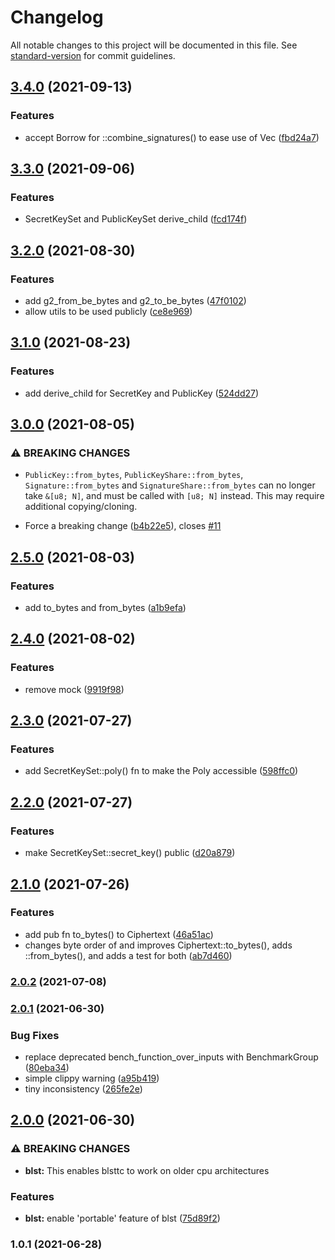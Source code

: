 # Changelog

All notable changes to this project will be documented in this file. See [standard-version](https://github.com/conventional-changelog/standard-version) for commit guidelines.

## [3.4.0](https://github.com/maidsafe/blsttc/compare/v3.3.0...v3.4.0) (2021-09-13)


### Features

* accept Borrow<SignatureShare> for ::combine_signatures() to ease use of Vec<SignatureShare> ([fbd24a7](https://github.com/maidsafe/blsttc/commit/fbd24a72d2e1bedf7571101346ea26f4d21bcb75))

## [3.3.0](https://github.com/maidsafe/blsttc/compare/v3.2.0...v3.3.0) (2021-09-06)


### Features

* SecretKeySet and PublicKeySet derive_child ([fcd174f](https://github.com/maidsafe/blsttc/commit/fcd174f9bf92baec153f85c5765d51a358bfca31))

## [3.2.0](https://github.com/maidsafe/blsttc/compare/v3.1.0...v3.2.0) (2021-08-30)


### Features

* add g2_from_be_bytes and g2_to_be_bytes ([47f0102](https://github.com/maidsafe/blsttc/commit/47f01025271ef6acb6fd18884d8e279f3618505b))
* allow utils to be used publicly ([ce8e969](https://github.com/maidsafe/blsttc/commit/ce8e96953a38a6ee83ce9eafec004df89fd1b91c))

## [3.1.0](https://github.com/maidsafe/blsttc/compare/v3.0.0...v3.1.0) (2021-08-23)


### Features

* add derive_child for SecretKey and PublicKey ([524dd27](https://github.com/maidsafe/blsttc/commit/524dd278260859a96b361b3453a8ecbed9f55271))

## [3.0.0](https://github.com/maidsafe/blsttc/compare/v2.5.0...v3.0.0) (2021-08-05)


### ⚠ BREAKING CHANGES

* `PublicKey::from_bytes`, `PublicKeyShare::from_bytes`,
`Signature::from_bytes` and `SignatureShare::from_bytes` can no longer
take `&[u8; N]`, and must be called with `[u8; N]` instead. This may
require additional copying/cloning.

* Force a breaking change ([b4b22e5](https://github.com/maidsafe/blsttc/commit/b4b22e59cc96ea47ef910669d674f3b09f9a9d24)), closes [#11](https://github.com/maidsafe/blsttc/issues/11)

## [2.5.0](https://github.com/maidsafe/blsttc/compare/v2.4.0...v2.5.0) (2021-08-03)


### Features

* add to_bytes and from_bytes ([a1b9efa](https://github.com/maidsafe/blsttc/commit/a1b9efa049a68d6db1e2ef8b5bb27f6cce650502))

## [2.4.0](https://github.com/maidsafe/blsttc/compare/v2.3.0...v2.4.0) (2021-08-02)


### Features

* remove mock ([9919f98](https://github.com/maidsafe/blsttc/commit/9919f987b42720f5fd3636c8cd5c162f748eed98))

## [2.3.0](https://github.com/maidsafe/blsttc/compare/v2.2.0...v2.3.0) (2021-07-27)


### Features

* add SecretKeySet::poly() fn to make the Poly accessible ([598ffc0](https://github.com/maidsafe/blsttc/commit/598ffc0bab4c99458c7268185dbb98392b48f6c2))

## [2.2.0](https://github.com/maidsafe/blsttc/compare/v2.1.0...v2.2.0) (2021-07-27)


### Features

* make SecretKeySet::secret_key() public ([d20a879](https://github.com/maidsafe/blsttc/commit/d20a87949537f2f7b0a813e4a83f6d6ff7ba4629))

## [2.1.0](https://github.com/maidsafe/blsttc/compare/v2.0.2...v2.1.0) (2021-07-26)


### Features

* add pub fn to_bytes() to Ciphertext ([46a51ac](https://github.com/maidsafe/blsttc/commit/46a51acf95cb0788c852dfbe84ef9af847206202))
* changes byte order of and improves Ciphertext::to_bytes(), adds ::from_bytes(), and adds a test for both ([ab7d460](https://github.com/maidsafe/blsttc/commit/ab7d460693e03a60b4ad0ff58e5d0dfaf40157f2))

### [2.0.2](https://github.com/maidsafe/blsttc/compare/v2.0.1...v2.0.2) (2021-07-08)

### [2.0.1](https://github.com/maidsafe/blsttc/compare/v2.0.0...v2.0.1) (2021-06-30)


### Bug Fixes

* replace deprecated bench_function_over_inputs with BenchmarkGroup ([80eba34](https://github.com/maidsafe/blsttc/commit/80eba340c28347092b71fa187123a79919b93c5c))
* simple clippy warning ([a95b419](https://github.com/maidsafe/blsttc/commit/a95b4191447a50bc81cece4644434fb3dc59f4ab))
* tiny inconsistency ([265fe2e](https://github.com/maidsafe/blsttc/commit/265fe2e88f018ed12f19585b22cb45e90dc43009))

## [2.0.0](https://github.com/maidsafe/blsttc/compare/v1.0.1...v2.0.0) (2021-06-30)


### ⚠ BREAKING CHANGES

* **blst:** This enables blsttc to work on older cpu architectures

### Features

* **blst:** enable 'portable' feature of blst ([75d89f2](https://github.com/maidsafe/blsttc/commit/75d89f20ab2fe51aece33e0509c8b14f0a689491))

### 1.0.1 (2021-06-28)

